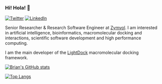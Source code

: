 ### Hi! Hola! 👋

<a href="https://twitter.com/br_jimenez"><img alt="Twitter" src="https://img.shields.io/badge/Twitter%20-%231DA1F2.svg?&style=flat-square&logo=Twitter&logoColor=white"/></a> <a href="https://www.linkedin.com/in/brianjimenez/"><img alt="LinkedIn" src="https://img.shields.io/badge/LinkedIn%20-%230077B5.svg?&style=flat-square&logo=linkedin&logoColor=white"/></a>

Senior Researcher & Research Software Engineer at [Zymvol](https://zymvol.com/). I am interested in artificial intelligence, bioinformatics, macromolecular docking and interactions, scientific software development and high performance computing.

I am the main developer of the [LightDock](https://github.com/lightdock) macromolecular docking framework.

[![Brian's GitHub stats](https://github-readme-stats.vercel.app/api?username=brianjimenez&count_private=true&show_icons=true)](https://github.com/brianjimenez)

[![Top Langs](https://github-readme-stats.vercel.app/api/top-langs/?username=brianjimenez&layout=compact)](https://github.com/anuraghazra/github-readme-stats)

